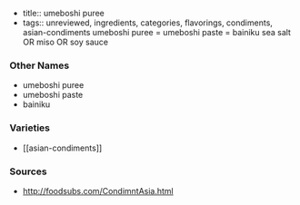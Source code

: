 - title:: umeboshi puree
- tags:: unreviewed, ingredients, categories, flavorings, condiments, asian-condiments
umeboshi puree = umeboshi paste = bainiku sea salt OR miso OR soy sauce

### Other Names

* umeboshi puree
* umeboshi paste
* bainiku

### Varieties

* [[asian-condiments]]

### Sources
* http://foodsubs.com/CondimntAsia.html
